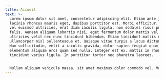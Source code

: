 ```yaml
---
title: Accueil
text: >-
  Lorem ipsum dolor sit amet, consectetur adipiscing elit. Etiam ante justo,
  lacinia rhoncus mauris eget, dapibus porttitor est. Morbi efficitur, lectus
  vel euismod ultricies, erat diam iaculis ligula, non sodales risus purus sed
  felis. Aenean aliquam lobortis nisi, eget fermentum dolor mattis vel. In
  ultricies velit nec nunc tincidunt bibendum. Etiam tincidunt mattis mauris, et
  ullamcorper nisl pellentesque et. Quisque vitae turpis a lacus dictum aliquam.
  Nam sollicitudin, velit a iaculis gravida, dolor sapien feugiat quam,
  elementum aliquam eros quam sed nulla. Integer est ex, mattis in rhoncus a,
  tincidunt varius ligula. In porttitor tortor nec pharetra laoreet.


  Nullam aliquam vehicula massa, sit amet maximus dolor commodo vel. Maecenas pharetra quis orci a dapibus. Integer vestibulum consectetur cursus. Vivamus augue justo, lobortis quis ultricies vel, blandit et diam. Class aptent taciti sociosqu ad litora torquent per conubia nostra, per inceptos himenaeos. Cras non vestibulum metus. Mauris finibus elit vel fringilla placerat. Suspendisse condimentum gravida leo, eu faucibus arcu rhoncus at. Mauris hendrerit dictum pharetra.
---
```

